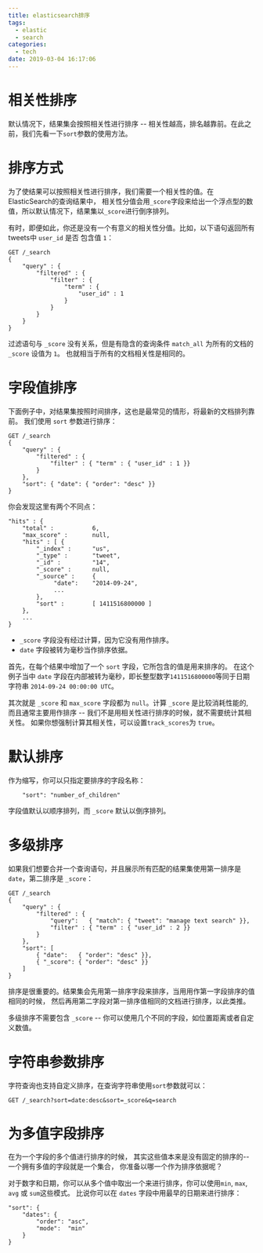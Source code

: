 ```yaml
---
title: elasticsearch排序
tags:
  - elastic
  - search
categories:
  - tech
date: 2019-03-04 16:17:06
---
```


# 相关性排序

默认情况下，结果集会按照相关性进行排序 -- 相关性越高，排名越靠前。在此之前，我们先看一下`sort`参数的使用方法。

# 排序方式

为了使结果可以按照相关性进行排序，我们需要一个相关性的值。在ElasticSearch的查询结果中， 相关性分值会用`_score`字段来给出一个浮点型的数值，所以默认情况下，结果集以`_score`进行倒序排列。

有时，即便如此，你还是没有一个有意义的相关性分值。比如，以下语句返回所有tweets中 `user_id` 是否 包含值 `1`：

```
GET /_search
{
    "query" : {
        "filtered" : {
            "filter" : {
                "term" : {
                    "user_id" : 1
                }
            }
        }
    }
}
```

过滤语句与 `_score` 没有关系，但是有隐含的查询条件 `match_all` 为所有的文档的 `_score` 设值为 `1`。 也就相当于所有的文档相关性是相同的。

# 字段值排序

下面例子中，对结果集按照时间排序，这也是最常见的情形，将最新的文档排列靠前。 我们使用 `sort` 参数进行排序：

```
GET /_search
{
    "query" : {
        "filtered" : {
            "filter" : { "term" : { "user_id" : 1 }}
        }
    },
    "sort": { "date": { "order": "desc" }}
}

```

你会发现这里有两个不同点：

```
"hits" : {
    "total" :           6,
    "max_score" :       null, 
    "hits" : [ {
        "_index" :      "us",
        "_type" :       "tweet",
        "_id" :         "14",
        "_score" :      null, 
        "_source" :     {
             "date":    "2014-09-24",
             ...
        },
        "sort" :        [ 1411516800000 ]
    },
    ...
}

```

* `_score` 字段没有经过计算，因为它没有用作排序。
* `date` 字段被转为毫秒当作排序依据。

首先，在每个结果中增加了一个 `sort` 字段，它所包含的值是用来排序的。 在这个例子当中 `date` 字段在内部被转为毫秒，即长整型数字`1411516800000`等同于日期字符串 `2014-09-24 00:00:00 UTC`。

其次就是 `_score` 和 `max_score` 字段都为 `null`。计算 `_score` 是比较消耗性能的, 而且通常主要用作排序 -- 我们不是用相关性进行排序的时候，就不需要统计其相关性。 如果你想强制计算其相关性，可以设置`track_scores`为 `true`。

# 默认排序

作为缩写，你可以只指定要排序的字段名称：

```
    "sort": "number_of_children"
```

字段值默认以顺序排列，而 `_score` 默认以倒序排列。

# 多级排序

如果我们想要合并一个查询语句，并且展示所有匹配的结果集使用第一排序是`date`，第二排序是 `_score`：

```
GET /_search
{
    "query" : {
        "filtered" : {
            "query":   { "match": { "tweet": "manage text search" }},
            "filter" : { "term" : { "user_id" : 2 }}
        }
    },
    "sort": [
        { "date":   { "order": "desc" }},
        { "_score": { "order": "desc" }}
    ]
}

```

排序是很重要的。结果集会先用第一排序字段来排序，当用用作第一字段排序的值相同的时候， 然后再用第二字段对第一排序值相同的文档进行排序，以此类推。

多级排序不需要包含 `_score` -- 你可以使用几个不同的字段，如位置距离或者自定义数值。

# 字符串参数排序
字符查询也支持自定义排序，在查询字符串使用`sort`参数就可以：

```
GET /_search?sort=date:desc&sort=_score&q=search

```

# 为多值字段排序

在为一个字段的多个值进行排序的时候， 其实这些值本来是没有固定的排序的-- 一个拥有多值的字段就是一个集合， 你准备以哪一个作为排序依据呢？

对于数字和日期，你可以从多个值中取出一个来进行排序，你可以使用`min`, `max`, `avg` 或 `sum`这些模式。 比说你可以在 `dates` 字段中用最早的日期来进行排序：

```
"sort": {
    "dates": {
        "order": "asc",
        "mode":  "min"
    }
}
```
